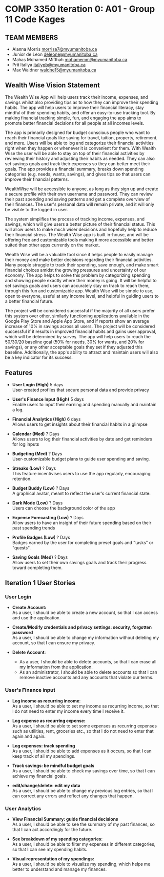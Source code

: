 # COMP 3350 Iteration 0: A01 - Group 11 Code Kages

## TEAM MEMBERS

- Alanna Morris        morrisa7@myumanitoba.ca
- Junior de Leon       deleone@myumanitoba.ca
- Mahas Mohamed Mifthah mohamemm@myumanitoba.ca
- Prit Italiya         italiypb@myumanitoba.ca
- Max Waldner          waldne15@myumanitoba.ca


## Wealth Wise Vision Statement

The Wealth Wise App will help users track their income, expenses, and savings whilst also providing tips as to how they can improve their spending habits. The app will help users to improve their financial literacy, stay mindful of their spending habits, and offer an easy-to-use tracking tool. By making financial tracking simple, fun, and engaging the app aims to promote better financial decisions for all people at all incomes levels.  

The app is primarily designed for budget conscious people who want to reach their financial goals like saving for travel, tuition, property, retirement, and more. Users will be able to log and categorize their financial activities right when they happen or whenever it is convenient for them. With Wealth Wise the user will be able to stay on top of their financial activities by reviewing their history and adjusting their habits as needed. They can also set savings goals and track their expenses so they can better meet their goals. The app provides a financial summary, breaks down spending categories (e.g. needs, wants, savings), and gives tips so that users can improve their financial patterns.

WealthWise will be accessible to anyone, as long as they sign up and create a secure profile with their own username and password. They can review their past spending and saving patterns and get a complete overview of their finances. The user's personal data will remain private, and it will only be visible to the logged in user.

The system simplifies the process of tracking income, expenses, and savings, which will give users a better picture of their financial status. This will allow users to make much wiser decisions and hopefully help to reduce their financial stress. The Wealth Wise app is built in-house, and will be offering free and customizable tools making it more accessible and better suited than other apps currently on the market.

Wealth Wise will be a valuable tool since it helps people to easily manage their money and make better decisions regarding their financial activities. Many people struggle to track their spending, save enough, and make smart financial choices amidst the growing pressures and uncertainty of our economy. The app helps to solve this problem by categorizing spending and showing people exactly where their money is going. It will be helpful to set savings goals and users can accurately stay on track to reach them, through this fun and customizable app. Wealth Wise will be simple to use, open to everyone, useful at any income level, and helpful in guiding users to a better financial future.

The project will be considered successful if the majority of all users prefer this system over other, similarly functioning applications available in the Google Play Store and Apple App Store, and if reports show an average increase of 10% in savings across all users.
The project will be considered successful if it results in improved financial habits and gains user approval, which will be determined by survey. The app will help users to reach the 50/30/20 baseline goal (50% for needs, 30% for wants, and 20% for savings), or any other acceptable goals they set if they adjusted this baseline. Additionally, the app's ability to attract and maintain users will also be a key indicator for its success. 

## Features

- **User Login (High)** 5 days  
  User-created profiles that secure personal data and provide privacy

- **User's Finance Input (High)** 5 days  
  Enable users to input their earning and spending manually and maintain a log.

- **Financial Analytics (High)** 6 days  
  Allows users to get insights about their financial habits in a glimpse

- **Calendar (Med)** ? Days  
  Allows users to log their financial activities by date and get reminders for log inputs

- **Budgeting (Med)** ? Days  
  User-customizable budget plans to guide user spending and saving.

- **Streaks (Low)** ? Days  
  This feature incentivises users to use the app regularly, encouraging retention.

- **Budget Buddy (Low)** ? Days  
  A graphical avatar, meant to reflect the user's current financial state.

- **Dark Mode (Low)** ? Days  
  Users can choose the background color of the app

- **Expense Forecasting (Low)** ? Days  
  Allow users to have an insight of their future spending based on their past spending trends 

- **Profile Badges (Low)** ? Days  
  Badges earned by the user for completing preset goals and "tasks" or "quests".

- **Saving Goals (Med)** ? Days  
  Allow users to set their own savings goals and track their progress toward completing them.


## Iteration 1 User Stories

### User Login

- **Create Account:**  
  As a user, I should be able to create a new account, so that I can access and use the application. 

- **Create/Modify credentials and privacy settings: security, forgotten password**  
  As a user, I should be able to change my information without deleting my account, so that I can ensure my privacy.

- **Delete Account:**  
  - As a user, I should be able to delete accounts, so that I can erase all my information from the application.
  - As an administrator, I should be able to delete accounts so that I can remove inactive accounts and any accounts that violate our terms.

### User's Finance input

- **Log income as recurring income:**  
  As a user, I should be able to set my income as recurring income, so that I do not need to enter my income every time I receive it.

- **Log expense as recurring expense:**  
  As a user, I should be able to set some expenses as recurring expenses such as utilities, rent, groceries etc., so that I do not need to enter that again and again.

- **Log expenses: track spending**  
  As a user, I should be able to add expenses as it occurs, so that I can keep track of all my spendings.

- **Track savings: be mindful budget goals**  
  As a user, I should be able to check my savings over time, so that I can achieve my financial goals.

- **edit/change/delete: edit my data**  
  As a user, I should be able to change my previous log entries, so that I can correct any errors and reflect any changes that happen.

### User Analytics

- **View Financial Summary: guide financial decisions**  
  As a user, I should be able to see the summary of my past finances, so that I can act accordingly for the future.

- **See breakdown of my spending categories:**  
  As a user, I should be able to filter my expenses in different categories, so that I can see my spending habits.

- **Visual representation of my spendings:**  
  As a user, I should be able to visualize my spending, which helps me better to understand and manage my finances.